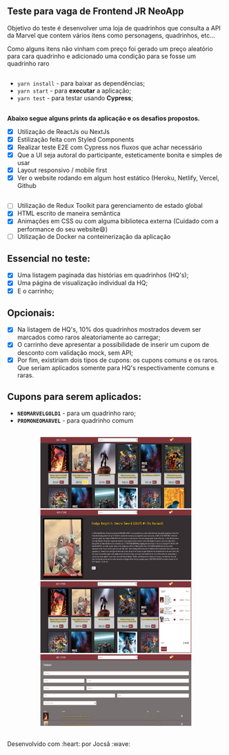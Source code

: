 ## Teste para vaga de Frontend JR NeoApp

<p>Objetivo do teste é desenvolver uma loja de quadrinhos que consulta a API da Marvel que contem vários itens como personagens, quadrinhos, etc...</p>
<p>Como alguns itens não vinham com preço foi gerado um preço aleatório para cara quadrinho e adicionado uma condição para se fosse um quadrinho raro</p>

##

- ```yarn install``` - para baixar as dependências;
- ```yarn start``` - para <strong>executar</strong> a aplicação;
- ```yarn test``` - para testar usando <strong>Cypress</strong>;
##

<strong>Abaixo segue alguns prints da aplicação e os desafios propostos.</strong>

 - [x] Utilização de ReactJs ou NextJs
 - [x] Estilização feita com Styled Components
 - [x] Realizar teste E2E com Cypress nos fluxos que achar necessário
 - [x] Que a UI seja autoral do participante, esteticamente bonita e simples de usar
 - [x] Layout responsivo / mobile first
 - [x] Ver o website rodando em algum host estático (Heroku, Netlify, Vercel, Github
 
 ##
 
 - [ ] Utilização de Redux Toolkit para gerenciamento de estado global
 - [x] HTML escrito de maneira semântica
 - [x] Animações em CSS ou com alguma biblioteca externa (Cuidado com a performance do seu website😄)
 - [ ] Utilização de Docker na conteinerização da aplicação
 ##
 ## Essencial no teste:
 
 - [x] Uma listagem paginada das histórias em quadrinhos (HQ's);
 - [x] Uma página de visualização individual da HQ;
 - [x] E o carrinho;
## Opcionais:
 - [x] Na listagem de HQ's, 10% dos quadrinhos mostrados devem ser marcados
como raros aleatoriamente ao carregar;
 - [x] O carrinho deve apresentar a possibilidade de inserir um cupom de desconto
com validação mock, sem API;
 - [x] Por fim, existiriam dois tipos de cupons: os cupons comuns e os raros. Que
seriam aplicados somente para HQ's respectivamente comuns e raras.
## Cupons para serem aplicados:
 
 - <strong>```NEOMARVELGOLD1```</strong> - para um quadrinho raro;
 - <strong>```PROMONEOMARVEL```</strong> - para quadrinho comum

## 
<p align="center">
  <img src="./src/assets/print1.PNG" width="350" alt="home page printscreen">
  <img src="./src/assets/print2.PNG" width="350" alt="comic view page printscreen">
  <img src="./src/assets/print3.PNG" width="350" alt="home page with cart open printscreen">
  <img src="./src/assets/print4.PNG" width="350" alt="checkout page printscreen">
</p>

##

<footer>Desenvolvido com :heart: por Jocsã :wave:</footer>